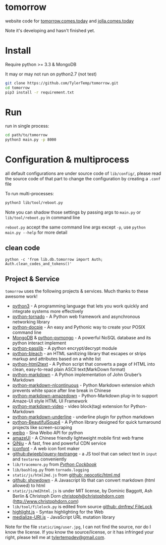 # tomorrow

website code for [tomorrow.comes.today](http://tomorrow.comes.today) and [jolla.comes.today](http://jolla.comes.today)

Note it's developing and hasn't finished yet.

# Install

Require python >= 3.3 & MongoDB

It may or may not run on python2.7 (not test)

```bash
git clone https://github.com/TylerTemp/tomorrow.git
cd tomorrow
pip3 install -r requirement.txt
```

# Run

run in single process:

```bash
cd path/to/tomorrow
python3 main.py -p 8000
```

# Configuration & multiprocess

all default configurations are under source code of
`lib/config/`, please read the source code of that part to change the
configuration by creating a `.conf` file

To run multi-processes:

```bash
python3 lib/tool/reboot.py
```

Note you can shadow those settings by passing args to `main.py` or `lib/tool/reboot.py` in command line

`reboot.py` accept the same command line args except `-p`,
use `python main.py --help` for more detail

## clean code ##

```
python -c 'from lib.db.tomorrow import Auth; Auth.clean_codes_and_tokens()'
```

## Project & Service

`tomorrow` uses the following projects & services. Much thanks to these awesome work!

*   [python3](http://python.org) - A programming language that lets you work quickly and integrate systems more effectively
*   [python-tornado](http://www.tornadoweb.org/en/stable/) - A Python web framework and asynchronous networking library
*   [python-docpie](https://github.com/TylerTemp/docpie.git) - An easy and Pythonic way to create your POSIX command line
*   [MongoDB](https://www.mongodb.org/) & [python-pymongo](https://api.mongodb.org/python/current/) - A powerful NoSQL database and its python interact implement
*   [python-passlib](https://bitbucket.org/ecollins/passlib) - A python encrypt/decrypt module
*   [python-bleach](https://github.com/jsocol/bleach) - an HTML sanitizing library that escapes or strips markup and attributes based on a white list
*   [python-html2text](https://github.com/aaronsw/html2text) - A Python script that converts a page of HTML into clean, easy-to-read plain ASCII text(MarkDown format)
*   [python-markdown](https://pythonhosted.org/Markdown/) - A Python implementation of John Gruber’s Markdown
*   [python-markdown-nlcontinuous](https://github.com/TylerTemp/md-nlcontinuous.git) - Python Markdown extension which prevents white space after line break in Chinese
*   [python-markdown-amazedown](https://github.com/TylerTemp/amazedown.git) - Python-Markdown plug-in to support Amaze-UI style HTML UI Framework
*   [python-markdown-video](https://github.com/TylerTemp/md-video) - video block(tag) extension for Python-Markdown
*   [python-markdown-underline](https://github.com/TylerTemp/md-underline) - underline plugin for python markdown
*   [python-BeautifulSoup4](http://www.crummy.com/software/BeautifulSoup/bs4/) - A Python library designed for quick turnaround projects like screen-scraping
*   [weibo](https://pypi.python.org/pypi/weibo/0.2.2) - Sina Weibo API for python
*   [amazeUI](http://amazeui.org/) - A Chinese friendly lightweight mobile first web frame
*   [QiNiu](http://qiniu.com) - A fast, free and powerful CDN service
*   [iconfont](http://www.iconfont.cn) - A web icon font maker
*   [github:dwieeb/jquery-textrange](https://github.com/dwieeb/jquery-textrange) - a JS tool that can select text in `input` and `textarea` conveniently
*   `lib/tracemore.py` from [*Python Cockbook*](http://www.amazon.com/Python-Cookbook-Third-David-Beazley/dp/1449340377/ref=sr_1_1?ie=UTF8&qid=1430528366&sr=8-1&keywords=python+cookbook)
*   `lib/bashlog.py` from `tornado.logging`
*   `static/js/html2md.js` from [github: neocotic/html.md](https://github.com/neocotic/html.md)
*   [github: showdown](https://github.com/showdownjs/showdown) -  A Javascript
    lib that can convert markdown (html allowed) to html
*   `static/js/md2html.js` is under MIT license, by Dominic Baggott, Ash Berlin & Christoph Dorn <christoph@christophdorn.com> (http://www.christophdorn.com)
*   `lib/tool/filelock.py` is edited from source [github: dmfrey/ FileLock](https://github.com/dmfrey/FileLock)
*   [highlight.js](https://highlightjs.org/) - Syntax highlighting for the Web
*   [medialize-URI.js](https://github.com/medialize/URI.js) - JavaScript URL mutation library

Note for the file `static/img/user.jpg`, I can not find the source, nor do I know the license. If you know the source/license, or it has infringed your right, please tell me at <tylertempdev@gmail.com>.
